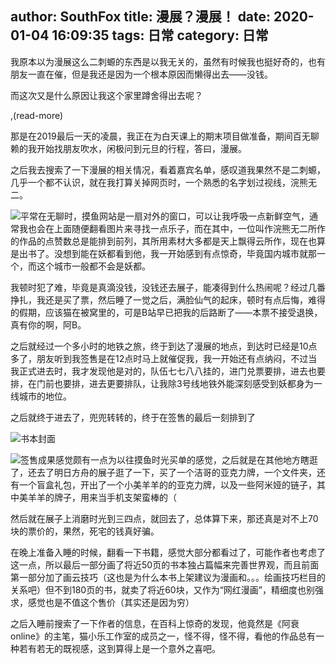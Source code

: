 author: SouthFox
title: 漫展？漫展！
date: 2020-01-04 16:09:35
tags: 日常
category: 日常
---

我原本以为漫展这么二刺螈的东西是以我无关的，虽然有时候我也挺好奇的，也有朋友一直在催，但是我还是因为一个根本原因而懒得出去——没钱。

而这次又是什么原因让我这个家里蹲舍得出去呢？

,(read-more)

那是在2019最后一天的凌晨，我正在为白天课上的期末项目做准备，期间百无聊赖的我开始找朋友吹水，闲极问到元旦的行程，答曰，漫展。

之后我去搜索了一下漫展的相关情况，看着嘉宾名单，感叹道我果然不是二刺螈，几乎一个都不认识，就在我打算关掉网页时，一个熟悉的名字划过视线，浣熊无二。

![](https://media.southfox.me/attachment/QmPutzVmU7VMwrvyHe8DABr8aEq8axQhBwSBDTJYJoyRW9)平常在无聊时，摸鱼网站是一扇对外的窗口，可以让我呼吸一点新鲜空气，通常我也会在上面随便翻看图片来寻找一点乐子，而在其中，一位叫作浣熊无二所作的作品的点赞数总是能排到前列，其所用素材大多都是天上飘得云所作，现在也算是出书了。没想到能在妖都看到他，我一开始感到有点惊奇，毕竟国内城市就那一个，而这个城市一般都不会是妖都。

我顿时犯了难，毕竟是真滴没钱，没钱还去展子，能凑得到什么热闹呢？经过几番挣扎，我还是买了票，然后睡了一觉之后，满脸仙气的起床，顿时有点后悔，难得的假期，应该猫在被窝里的，可是B站早已把我的后路断了——本票不接受退换，真有你的啊，阿B。

之后就经过一个多小时的地铁之旅，终于到达了漫展的地点，到达时已经是10点多了，朋友听到我签售是在12点时马上就催促我，我一开始还有点纳闷，不过当我正式进去时，我才发现他是对的，队伍七七八八挂的，进门兑票要排，进去也要排，在门前也要排，进去更要排队，让我除3号线地铁外能深刻感受到妖都身为一线城市的地位。

之后就终于进去了，兜兜转转的，终于在签售的最后一刻排到了

![书本封面](https://media.southfox.me/attachment/QmXeQsAMpLWiidRhM5Fjabfrh1Xy6aZRzfUneyK6qn2itK)

![签售成果](https://media.southfox.me/attachment/QmRSBnQw1qTPCmrWTJFUKgt2wuquFdF79khSafmNt1tDz1)感觉颇有一点为以往摸鱼时光买单的感觉，之后就是在其他地方瞎逛了，还去了明日方舟的展子逛了一下，买了一个洁哥的亚克力牌，一个文件夹，还有一个盲盒礼包，开出了一个小美羊羊的的亚克力牌，以及一些阿米娅的链子，其中美羊羊的牌子，用来当手机支架蛮棒的（

然后就在展子上消磨时光到三四点，就回去了，总体算下来，那还真是对不上70块的票价的，果然，死宅的钱真好骗。

在晚上准备入睡的时候，翻看一下书籍，感觉大部分都看过了，可能作者也考虑了这一点，所以最后一部分画了将近50页的书本独占篇幅来完善世界观，而且前面第一部分加了画云技巧（这也是为什么本书上架建议为漫画和。。。绘画技巧栏目的关系吧）但不到180页的书，就卖了将近60块，又作为“网红漫画”，精细度也别强求，感觉也是不值这个售价（其实还是因为穷）

之后入睡前搜索了一下作者的信息，在百科上惊奇的发现，他竟然是《阿衰online》的主笔，猫小乐工作室的成员之一，怪不得，怪不得，看他的作品总有一种若有若无的既视感，这到算得上是一个意外之喜吧。